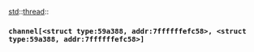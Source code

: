 [std](./../../std.md)::[thread](./../thread.md)::
### `channel[<struct type:59a388, addr:7ffffffefc58>, <struct type:59a388, addr:7ffffffefc58>]`
